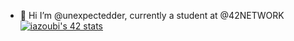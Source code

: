 - 👋 Hi I’m @unexpectedder, currently a student at @42NETWORK
[![iazoubi's 42 stats](https://badge.mediaplus.ma/greenbinary/iazoubi)](https://github.com/oakoudad/badge42)

